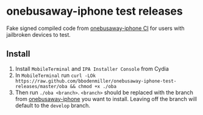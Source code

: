 # onebusaway-iphone test releases #

Fake signed compiled code from [onebusaway-iphone CI](https://travis-ci.org/OneBusAway/onebusaway-iphone) for users with jailbroken devices to test.

## Install ##
1. Install `MobileTerminal` and `IPA Installer Console` from Cydia
2. In `MobileTerminal` run `curl -LOk https://raw.github.com/bbodenmiller/onebusaway-iphone-test-releases/master/oba && chmod +x ./oba`
3. Then run `./oba <branch>`. `<branch>` should be replaced with the branch from [onebusaway-iphone](https://github.com/OneBusAway/onebusaway-iphone) you want to install. Leaving off the branch will default to the `develop` branch.
